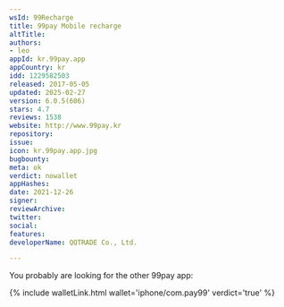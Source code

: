 ```yaml
---
wsId: 99Recharge
title: 99pay Mobile recharge
altTitle: 
authors:
- leo
appId: kr.99pay.app
appCountry: kr
idd: 1229582503
released: 2017-05-05
updated: 2025-02-27
version: 6.0.5(606)
stars: 4.7
reviews: 1538
website: http://www.99pay.kr
repository: 
issue: 
icon: kr.99pay.app.jpg
bugbounty: 
meta: ok
verdict: nowallet
appHashes: 
date: 2021-12-26
signer: 
reviewArchive: 
twitter: 
social: 
features: 
developerName: QQTRADE Co., Ltd.

---
```


You probably are looking for the other 99pay app:

{% include walletLink.html wallet='iphone/com.pay99' verdict='true' %}